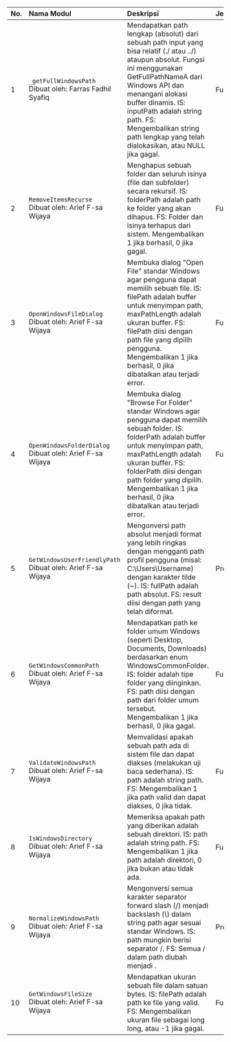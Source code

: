 <!-- <style> body{ font-family:"Times New Roman"; font-size: 11pt; color: black; margin: 0; } code, pre code{ font-family: "Courier New"; font-size:10pt; color: black; } table, tr, td, th{ border: 1pt solid black; } h3{ font-size:12pt; } </style> -->

| No. | Nama Modul                                                       | Deskripsi                                                                                                                                                                                                                                                                                                                        | Jenis     | Parameter                                                                                     | Kamus Data (Lokal)                                                                                          |
| :-- | :--------------------------------------------------------------- | :------------------------------------------------------------------------------------------------------------------------------------------------------------------------------------------------------------------------------------------------------------------------------------------------------------------------------- | :-------- | :-------------------------------------------------------------------------------------------- | :---------------------------------------------------------------------------------------------------------- |
| 1   | `_getFullWindowsPath` <br/>Dibuat oleh: Farras Fadhil Syafiq     | Mendapatkan path lengkap (absolut) dari sebuah path input yang bisa relatif (./ atau ../) ataupun absolut. Fungsi ini menggunakan GetFullPathNameA dari Windows API dan menangani alokasi buffer dinamis. IS: inputPath adalah string path. FS: Mengembalikan string path lengkap yang telah dialokasikan, atau NULL jika gagal. | Function  | inputPath: const ponter to char (Input)                                                       | bufferSize: DWORD, fullPath: ponter to char , len: DWORD                                                    |
| 2   | `RemoveItemsRecurse` <br/>Dibuat oleh: Arief F-sa Wijaya         | Menghapus sebuah folder dan seluruh isinya (file dan subfolder) secara rekursif. IS: folderPath adalah path ke folder yang akan dihapus. FS: Folder dan isinya terhapus dari sistem. Mengembalikan 1 jika berhasil, 0 jika gagal.                                                                                                | Function  | folderPath: const ponter to char (Input)                                                      | findData: WIN32_FIND_DATAA, searchPath: char[MAX_PATH], itemPath: char[MAX_PATH], hFind: HANDLE, err: DWORD |
| 3   | `OpenWindowsFileDialog` <br/>Dibuat oleh: Arief F-sa Wijaya      | Membuka dialog "Open File" standar Windows agar pengguna dapat memilih sebuah file. IS: filePath adalah buffer untuk menyimpan path, maxPathLength adalah ukuran buffer. FS: filePath diisi dengan path file yang dipilih pengguna. Mengembalikan 1 jika berhasil, 0 jika dibatalkan atau terjadi error.                         | Function  | filePath: ponter to char (Output), maxPathLength: integer (Input)                             | ofn: OPENFILENAMEA, szFile: char[260], error: DWORD                                                         |
| 4   | `OpenWindowsFolderDialog` <br/>Dibuat oleh: Arief F-sa Wijaya    | Membuka dialog "Browse For Folder" standar Windows agar pengguna dapat memilih sebuah folder. IS: folderPath adalah buffer untuk menyimpan path, maxPathLength adalah ukuran buffer. FS: folderPath diisi dengan path folder yang dipilih. Mengembalikan 1 jika berhasil, 0 jika dibatalkan atau terjadi error.                  | Function  | folderPath: ponter to char (Output), maxPathLength: integer (Input)                           | bi: BROWSEINFOA, hr: HRESULT, pidl: LPITEMIDLIST, imalloc: ponter to IMalloc                                |
| 5   | `GetWindowsUserFriendlyPath` <br/>Dibuat oleh: Arief F-sa Wijaya | Mengonversi path absolut menjadi format yang lebih ringkas dengan mengganti path profil pengguna (misal: C:\Users\Username) dengan karakter tilde (~). IS: fullPath adalah path absolut. FS: result diisi dengan path yang telah diformat.                                                                                       | Procedure | fullPath: const char _ (Input), result: char _ (Output), resultSize: integer (Input)          | userProfile: ponter to char , userProfileLen: integer                                                       |
| 6   | `GetWindowsCommonPath` <br/>Dibuat oleh: Arief F-sa Wijaya       | Mendapatkan path ke folder umum Windows (seperti Desktop, Documents, Downloads) berdasarkan enum WindowsCommonFolder. IS: folder adalah tipe folder yang diinginkan. FS: path diisi dengan path dari folder umum tersebut. Mengembalikan 1 jika berhasil, 0 jika gagal.                                                          | Function  | folder: WindowsCommonFolder (Input), path: ponter to char (Output), pathSize: integer (Input) | userProfile: ponter to char                                                                                 |
| 7   | `ValidateWindowsPath` <br/>Dibuat oleh: Arief F-sa Wijaya        | Memvalidasi apakah sebuah path ada di sistem file dan dapat diakses (melakukan uji baca sederhana). IS: path adalah string path. FS: Mengembalikan 1 jika path valid dan dapat diakses, 0 jika tidak.                                                                                                                            | Function  | path: const ponter to char (Input)                                                            | dwAttrib: DWORD, hFile: HANDLE                                                                              |
| 8   | `IsWindowsDirectory` <br/>Dibuat oleh: Arief F-sa Wijaya         | Memeriksa apakah path yang diberikan adalah sebuah direktori. IS: path adalah string path. FS: Mengembalikan 1 jika path adalah direktori, 0 jika bukan atau tidak ada.                                                                                                                                                          | Function  | path: const ponter to char (Input)                                                            | dwAttrib: DWORD, isDir: integer                                                                             |
| 9   | `NormalizeWindowsPath` <br/>Dibuat oleh: Arief F-sa Wijaya       | Mengonversi semua karakter separator forward slash (/) menjadi backslash (\\) dalam string path agar sesuai standar Windows. IS: path mungkin berisi separator /. FS: Semua / dalam path diubah menjadi \.                                                                                                                       | Procedure | path: ponter to char (Input/Output)                                                           | i: integer                                                                                                  |
| 10  | `GetWindowsFileSize` <br/>Dibuat oleh: Arief F-sa Wijaya         | Mendapatkan ukuran sebuah file dalam satuan bytes. IS: filePath adalah path ke file yang valid. FS: Mengembalikan ukuran file sebagai long long, atau -1 jika gagal.                                                                                                                                                             | Function  | filePath: const ponter to char (Input)                                                        | hFile: HANDLE, fileSize: LARGE_INTEGER                                                                      |
